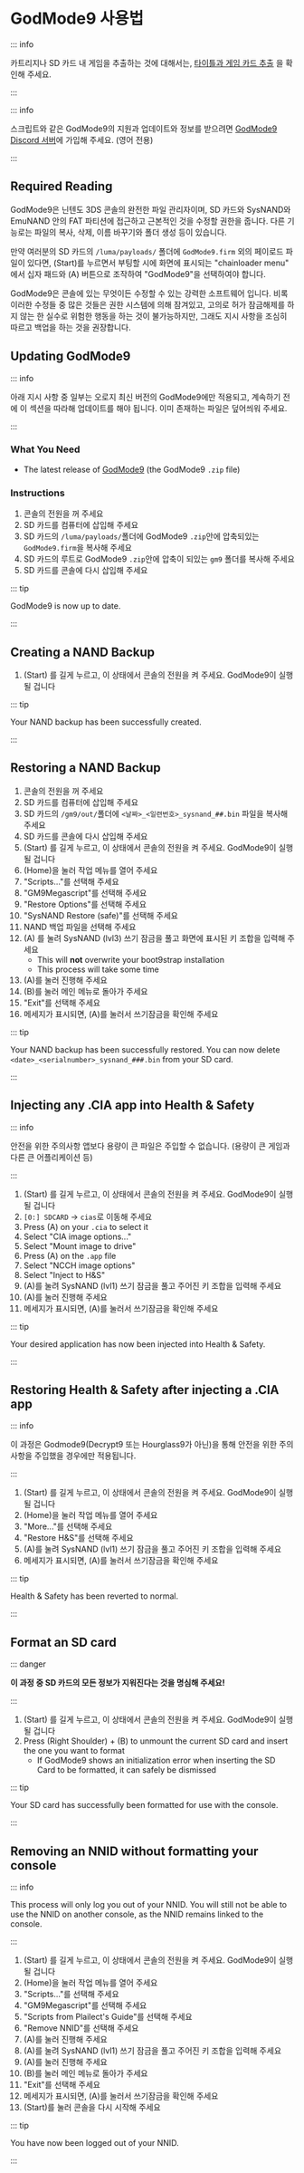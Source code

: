 # GodMode9 사용법

::: info

카트리지나 SD 카드 내 게임을 추출하는 것에 대해서는, [타이틀과 게임 카드 추출](dumping-titles-and-game-cartridges) 을 확인해 주세요.

:::

::: info

스크립트와 같은 GodMode9의 지원과 업데이트와 정보를 받으려면 [GodMode9 Discord 서버](https://discord.gg/BRcbvtFxX4)에 가입해 주세요. (영어 전용)

:::

## Required Reading

GodMode9은 닌텐도 3DS 콘솔의 완전한 파일 관리자이며, SD 카드와 SysNAND와 EmuNAND 안의 FAT 파티션에 접근하고 근본적인 것을 수정할 권한을 줍니다. 다른 기능로는 파일의 복사, 삭제, 이름 바꾸기와 폴더 생성 등이 있습니다.

만약 여러분의 SD 카드의 `/luma/payloads/` 폴더에 `GodMode9.firm` 외의 페이로드 파일이 있다면, (Start)를 누르면서 부팅할 시에 화면에 표시되는 "chainloader menu" 에서 십자 패드와 (A) 버튼으로 조작하여 "GodMode9"을 선택하여야 합니다.

GodMode9은 콘솔에 있는 무엇이든 수정할 수 있는 강력한 소프트웨어 입니다. 비록 이러한 수정들 중 많은 것들은 권한 시스템에 의해 잠겨있고, 고의로 허가 잠금해제를 하지 않는 한 실수로 위험한 행동을 하는 것이 불가능하지만,  그래도 지시 사항을 조심히 따르고 백업을 하는 것을 권장합니다.

## Updating GodMode9

::: info

아래 지시 사항 중 일부는 오로지 최신 버전의 GodMode9에만 적용되고, 계속하기 전에 이 섹션을 따라해 업데이트를 해야 됩니다. 이미 존재하는 파일은 덮어씌워 주세요.

:::

### What You Need

- The latest release of [GodMode9](https://github.com/d0k3/GodMode9/releases/latest) (the GodMode9 `.zip` file)

### Instructions

1. 콘솔의 전원을 꺼 주세요
2. SD 카드를 컴퓨터에 삽입해 주세요
3. SD 카드의 `/luma/payloads/`폴더에 GodMode9 `.zip`안에 압축되있는 `GodMode9.firm`을 복사해 주세요
4. SD 카드의 루트로 GodMode9 `.zip`안에 압축이 되있는 `gm9` 폴더를 복사해 주세요
5. SD 카드를 콘솔에 다시 삽입해 주세요

::: tip

GodMode9 is now up to date.

:::

## Creating a NAND Backup

1. (Start) 를 길게 누르고, 이 상태에서 콘솔의 전원을 켜 주세요. GodMode9이 실행될 겁니다

<!--@include: ./_include/nand-backup.md -->

::: tip

Your NAND backup has been successfully created.

:::

## Restoring a NAND Backup

1. 콘솔의 전원을 꺼 주세요
2. SD 카드를 컴퓨터에 삽입해 주세요
3. SD 카드의 `/gm9/out/`폴더에 `<날짜>_<일련번호>_sysnand_##.bin` 파일을 복사해 주세요
4. SD 카드를 콘솔에 다시 삽입해 주세요
5. (Start) 를 길게 누르고, 이 상태에서 콘솔의 전원을 켜 주세요. GodMode9이 실행될 겁니다
6. (Home)을 눌러 작업 메뉴를 열어 주세요
7. "Scripts..."를 선택해 주세요
8. "GM9Megascript"를 선택해 주세요
9. "Restore Options"를 선택해 주세요
10. "SysNAND Restore (safe)"를 선택해 주세요
11. NAND 백업 파일을 선택해 주세요
12. (A) 를 눌려 SysNAND (lvl3) 쓰기 잠금을 풀고 화면에 표시된 키 조합을 입력해 주세요
    - This will **not** overwrite your boot9strap installation
    - This process will take some time
13. (A)를 눌러 진행해 주세요
14. (B)를 눌러 메인 메뉴로 돌아가 주세요
15. "Exit"를 선택해 주세요
16. 메세지가 표시되면, (A)를 눌러서 쓰기잠금을 확인해 주세요

::: tip

Your NAND backup has been successfully restored. You can now delete `<date>_<serialnumber>_sysnand_###.bin` from your SD card.

:::

## Injecting any .CIA app into Health & Safety

::: info

안전을 위한 주의사항 앱보다 용량이 큰 파일은 주입할 수 없습니다. (용량이 큰 게임과 다른 큰 어플리케이션 등)

:::

1. (Start) 를 길게 누르고, 이 상태에서 콘솔의 전원을 켜 주세요. GodMode9이 실행될 겁니다
2. `[0:] SDCARD` -> `cias`로 이동해 주세요
3. Press (A) on your `.cia` to select it
4. Select "CIA image options..."
5. Select "Mount image to drive"
6. Press (A) on the `.app` file
7. Select "NCCH image options"
8. Select "Inject to H&S"
9. (A)를 눌려 SysNAND (lvl1) 쓰기 잠금을 풀고 주어진 키 조합을 입력해 주세요
10. (A)를 눌러 진행해 주세요
11. 메세지가 표시되면, (A)를 눌러서 쓰기잠금을 확인해 주세요

::: tip

Your desired application has now been injected into Health & Safety.

:::

## Restoring Health & Safety after injecting a .CIA app

::: info

이 과정은 Godmode9(Decrypt9 또는 Hourglass9가 아닌)을 통해 안전을 위한 주의사항을 주입했을 경우에만 적용됩니다.

:::

1. (Start) 를 길게 누르고, 이 상태에서 콘솔의 전원을 켜 주세요. GodMode9이 실행될 겁니다
2. (Home)을 눌러 작업 메뉴를 열어 주세요
3. "More..."를 선택해 주세요
4. "Restore H&S"를 선택해 주세요
5. (A)를 눌려 SysNAND (lvl1) 쓰기 잠금을 풀고 주어진 키 조합을 입력해 주세요
6. 메세지가 표시되면, (A)를 눌러서 쓰기잠금을 확인해 주세요

::: tip

Health & Safety has been reverted to normal.

:::

## Format an SD card

::: danger

**이 과정 중 SD 카드의 모든 정보가 지워진다는 것을 명심해 주세요!**

:::

1. (Start) 를 길게 누르고, 이 상태에서 콘솔의 전원을 켜 주세요. GodMode9이 실행될 겁니다
2. Press (Right Shoulder) + (B) to unmount the current SD card and insert the one you want to format
   - If GodMode9 shows an initialization error when inserting the SD Card to be formatted, it can safely be dismissed

<!--@include: ./_include/format-sd-gm9.md -->

::: tip

Your SD card has successfully been formatted for use with the console.

:::

## Removing an NNID without formatting your console

::: info

This process will only log you out of your NNID. You will still not be able to use the NNID on another console, as the NNID remains linked to the console.

:::

1. (Start) 를 길게 누르고, 이 상태에서 콘솔의 전원을 켜 주세요. GodMode9이 실행될 겁니다
2. (Home)을 눌러 작업 메뉴를 열어 주세요
3. "Scripts..."를 선택해 주세요
4. "GM9Megascript"를 선택해 주세요
5. "Scripts from Plailect's Guide"를 선택해 주세요
6. "Remove NNID"를 선택해 주세요
7. (A)를 눌러 진행해 주세요
8. (A)를 눌려 SysNAND (lvl1) 쓰기 잠금을 풀고 주어진 키 조합을 입력해 주세요
9. (A)를 눌러 진행해 주세요
10. (B)를 눌러 메인 메뉴로 돌아가 주세요
11. "Exit"를 선택해 주세요
12. 메세지가 표시되면, (A)를 눌러서 쓰기잠금을 확인해 주세요
13. (Start)를 눌러 콘솔을 다시 시작해 주세요

::: tip

You have now been logged out of your NNID.

:::
